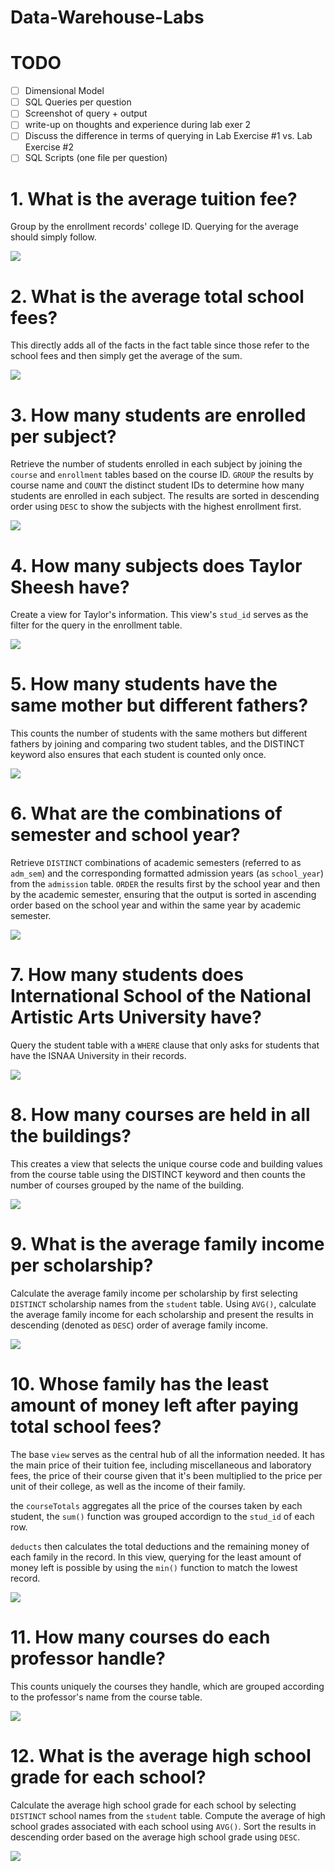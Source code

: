 # Data-Warehouse-Labs

# TODO
- [ ] Dimensional Model
- [ ] SQL Queries per question
- [ ] Screenshot of query + output
- [ ] write-up on thoughts and experience during lab exer 2
- [ ] Discuss the difference in terms of querying in Lab Exercise #1 vs. Lab Exercise #2
- [ ] SQL Scripts (one file per question)

# 1. What is the average tuition fee?

Group by the enrollment records' college ID. Querying for the average should simply follow.

![](images/q1.png)

# 2. What is the average total school fees?

This directly adds all of the facts in the fact table since those refer to the school fees and then simply get the average of the sum.

![](images/q2.png)

# 3. How many students are enrolled per subject?

Retrieve the number of students enrolled in each subject by joining the `course` and `enrollment` tables based on the course ID. `GROUP` the results by course name and `COUNT` the distinct student IDs to determine how many students are enrolled in each subject. The results are sorted in descending order using `DESC` to show the subjects with the highest enrollment first.

![](images/q3.png)

# 4. How many subjects does Taylor Sheesh have?

Create a view for Taylor's information. This view's `stud_id` serves as the filter for the query in the enrollment table.

![](images/q4.png)

# 5. How many students have the same mother but different fathers?

This counts the number of students with the same mothers but different fathers by joining and comparing two student tables, and the DISTINCT keyword also ensures that each student is counted only once.

![](images/q5.png)

# 6. What are the combinations of semester and school year?

Retrieve `DISTINCT` combinations of academic semesters (referred to as `adm_sem`) and the corresponding formatted admission years (as `school_year`) from the `admission` table. `ORDER` the results first by the school year and then by the academic semester, ensuring that the output is sorted in ascending order based on the school year and within the same year by academic semester.

![](images/q6.png)

# 7. How many students does International School of the National Artistic Arts University have?

Query the student table with a `WHERE` clause that only asks for students that have the ISNAA University in their records. 

![](images/q4.png)

# 8. How many courses are held in all the buildings?

This creates a view that selects the unique course code and building values from the course table using the DISTINCT keyword and then counts the number of courses grouped by the name of the building. 

![](images/q8.png)

# 9. What is the average family income per scholarship?

Calculate the average family income per scholarship by first selecting `DISTINCT` scholarship names from the `student` table. Using `AVG()`, calculate the average family income for each scholarship and present the results in descending (denoted as `DESC`) order of average family income.

![](images/q9.png)

# 10. Whose family has the least amount of money left after paying total school fees?

The base `view` serves as the central hub of all the information needed. It has the main price of their tuition fee, including miscellaneous and laboratory fees, the price of their course given that it's been multiplied to the price per unit of their college, as well as the income of their family.

the `courseTotals` aggregates all the price of the courses taken by each student, the `sum()` function was grouped accordign to the `stud_id` of each row. 

`deducts` then calculates the total deductions and the remaining money of each family in the record. In this view, querying for the least amount of money left is possible by using the `min()` function to match the lowest record.

![](images/q10.png)

# 11. How many courses do each professor handle?

This counts uniquely the courses they handle, which are grouped according to the professor's name from the course table.

![](images/q11.png)

# 12. What is the average high school grade for each school?

Calculate the average high school grade for each school by selecting `DISTINCT` school names from the `student` table. Compute the average of high school grades associated with each school using `AVG()`. Sort the results in descending order based on the average high school grade using `DESC`.

![](images/q12.png)